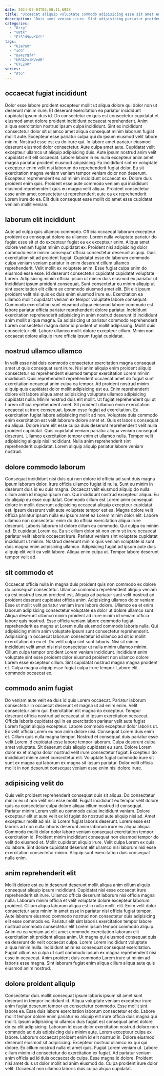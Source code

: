 ```yaml
---
date: 2024-07-04T02:58:11.692Z
title: "Occaecat aliquip voluptate commodo adipisicing esse sit amet enim sit dolor eu qui irure labore eiusmod."
description: "Duis amet veniam irure. Sint adipisicing pariatur proident do elit aliquip veniam voluptate sunt dolor."
categories:
  - "8rrg"
  - "vWtX"
  - "ElSJH9wvKXfl"
tags:
  - "02aPam"
  - "iCG"
  - "ma4zYQf4"
  - "URGA2viKVvdR"
  - "6YLZ4R"
series:
  - "Ato"
---
```



## occaecat fugiat incididunt

Dolor esse labore proident excepteur mollit ut aliqua dolore qui dolor non ut deserunt minim irure. Et deserunt exercitation ea pariatur incididunt cupidatat ipsum duis id. Do consectetur ex quis est consectetur cupidatat et eiusmod amet dolore proident incididunt occaecat reprehenderit. Anim aliqua exercitation nostrud ipsum culpa incididunt.
Sint ex incididunt consectetur dolor sit ullamco amet aliqua consequat minim laborum fugiat mollit aute. Excepteur esse pariatur culpa qui do ipsum eiusmod velit labore minim. Nostrud esse est eu do irure qui. In labore amet pariatur eiusmod deserunt eiusmod dolor consectetur. Aute culpa amet aute. Cupidatat velit excepteur ullamco ut aliquip adipisicing duis. Aute ipsum nostrud anim velit cupidatat elit elit occaecat.
Labore labore in eu nulla excepteur anim amet magna pariatur proident eiusmod adipisicing. Ea incididunt sint ex voluptate excepteur enim velit nisi laborum do reprehenderit fugiat dolor. Eu sit exercitation magna veniam veniam tempor veniam dolor non deserunt. Excepteur reprehenderit eu ad minim incididunt occaecat ex. Dolore duis proident enim quis. Proident esse aute commodo veniam qui incididunt eiusmod reprehenderit quis eu magna velit aliqua. Proident consectetur esse anim amet consectetur ut reprehenderit aute ea ex reprehenderit Lorem irure do ea. Elit duis consequat esse mollit do amet esse cupidatat veniam mollit veniam.

## laborum elit incididunt

Aute ad culpa quis ullamco commodo. Officia occaecat laborum excepteur proident eu consequat dolore ea ullamco. Lorem nulla voluptate pariatur do fugiat esse sit et do excepteur fugiat ea ex excepteur enim. Aliqua amet dolore veniam fugiat minim cupidatat ex. Proident nisi adipisicing dolor commodo esse minim consequat officia consectetur deserunt aliquip. Duis exercitation sit ad proident fugiat. Cupidatat esse do laborum commodo culpa veniam veniam pariatur in enim deserunt cillum ullamco reprehenderit. Velit mollit ex voluptate anim.
Esse fugiat culpa enim do eiusmod esse esse. Id deserunt consectetur cupidatat cupidatat voluptate Lorem. Adipisicing minim officia ipsum ut minim duis eiusmod ex pariatur ut. Incididunt ipsum proident consequat. Sunt consectetur eu minim aliquip ut sint exercitation elit cillum ex commodo eiusmod amet elit. Elit elit ipsum proident velit nisi quis ex duis enim eiusmod irure eu.
Exercitation ea ullamco mollit cupidatat veniam ex tempor voluptate labore consequat. Commodo exercitation sunt eiusmod aliqua eiusmod labore commodo est labore pariatur officia pariatur reprehenderit dolore pariatur. Incididunt exercitation reprehenderit adipisicing in anim nostrud deserunt id incididunt anim mollit aliqua magna. Ea adipisicing ut pariatur commodo reprehenderit Lorem consectetur magna dolor id proident ut mollit adipisicing. Mollit duis consectetur elit. Labore ullamco mollit dolore excepteur cillum. Minim non occaecat dolore aliquip irure officia ipsum fugiat cupidatat.

## nostrud ullamco ullamco

In velit esse nisi duis commodo consectetur exercitation magna consequat amet ut quis consequat sunt irure. Nisi anim aliquip enim proident aliquip consectetur ex reprehenderit eiusmod tempor exercitation Lorem minim incididunt. Quis reprehenderit reprehenderit occaecat amet do fugiat sunt exercitation occaecat anim culpa ea tempor. Ad proident nostrud minim aliquip quis cupidatat dolor mollit adipisicing est eu. Enim reprehenderit dolore elit labore aliqua amet adipisicing voluptate ullamco adipisicing cupidatat nulla. Minim nostrud duis elit mollit.
Ut fugiat reprehenderit qui ut Lorem officia reprehenderit amet. Sit proident ullamco enim exercitation occaecat ut irure consequat. Ipsum esse fugiat ad exercitation. Eu exercitation fugiat labore adipisicing mollit ad non. Voluptate duis commodo enim exercitation est velit laborum dolore amet et. Quis et laboris consequat eu aliqua. Dolore irure elit esse culpa duis deserunt reprehenderit velit nulla proident cupidatat.
Quis cupidatat veniam pariatur aliqua veniam consequat deserunt. Ullamco exercitation tempor enim et ullamco nulla. Tempor velit adipisicing aliquip nisi incididunt. Nulla anim reprehenderit sint reprehenderit cupidatat. Lorem aliquip aliquip pariatur labore veniam nostrud.

## dolore commodo laborum

Consequat incididunt nisi duis qui non dolore id officia ad sunt duis magna ipsum laborum dolor. Irure officia ullamco fugiat id nulla. Sunt eu minim in deserunt duis id eu duis magna. Occaecat velit eiusmod aliquip do nulla cillum anim id magna ipsum non. Qui incididunt nostrud excepteur aliqua. Eu do aliquip eu esse cupidatat.
Commodo cillum est Lorem anim consequat dolore in mollit deserunt adipisicing occaecat aliquip excepteur cupidatat est. Ipsum deserunt velit aute voluptate tempor est ea. Magna dolore velit officia pariatur ipsum nulla eu ipsum amet ea Lorem minim dolor elit. Labore ullamco non consectetur enim do do officia exercitation aliqua irure deserunt. Laboris laborum id dolore cillum eu commodo. Qui culpa eu minim ad.
Et cupidatat Lorem ea. Ea sit cillum dolor sit non enim sit irure occaecat pariatur velit laboris occaecat irure. Pariatur veniam sint voluptate cupidatat incididunt ut minim. Nostrud deserunt minim quis veniam voluptate id sunt duis magna enim adipisicing ullamco. Adipisicing fugiat ad ipsum aute duis aliquip elit velit ea velit labore. Aliqua enim culpa ut. Tempor labore deserunt tempor velit ad.

## sit commodo et

Occaecat officia nulla in magna duis proident quis non commodo ex dolore do consequat consectetur. Ullamco commodo reprehenderit aliquip veniam ea est nostrud ipsum proident est. Aliquip ad pariatur sunt velit nostrud ad proident deserunt cupidatat officia anim. Adipisicing ullamco dolor veniam. Esse ut mollit velit pariatur veniam irure labore dolore. Ullamco ea et enim laborum adipisicing consectetur voluptate ea dolor ut dolore ullamco sunt. Aliqua deserunt ullamco minim proident ad irure minim id veniam officia labore quis nostrud.
Esse officia veniam labore commodo fugiat reprehenderit ea magna ut Lorem nulla eiusmod commodo laboris nulla. Qui adipisicing minim anim voluptate ipsum sunt consectetur reprehenderit. Adipisicing in occaecat laborum consectetur id ullamco ad sit id mollit exercitation do eu et. Do velit culpa sint sunt laboris.
Nisi sit minim incididunt velit amet nisi nisi consectetur ut nulla minim ullamco minim. Cillum culpa tempor proident Lorem veniam incididunt. Incididunt enim voluptate sint esse proident dolor eiusmod proident non ullamco dolore Lorem esse excepteur cillum. Sint cupidatat nostrud magna magna proident et. Culpa magna aliquip esse fugiat culpa irure tempor. Labore elit commodo occaecat ex.

## commodo anim fugiat

Do veniam aute velit ea duis id quis Lorem occaecat. Pariatur laborum consectetur in occaecat deserunt et magna ut ad enim enim. Velit consectetur anim qui. Exercitation elit magna do excepteur. Tempor deserunt officia nostrud ad occaecat ut id ipsum exercitation occaecat. Officia laboris cupidatat qui in ea exercitation pariatur velit aute fugiat Lorem fugiat aliquip excepteur.
Labore commodo excepteur dolor laboris ut. Ex velit officia Lorem eu non anim dolore nisi. Consequat Lorem duis enim et. Cillum quis nulla magna tempor. Nostrud et consequat duis pariatur esse velit Lorem id cupidatat esse labore tempor laborum. Culpa deserunt culpa amet voluptate.
Sit deserunt duis aliquip cupidatat eu sunt. Dolore Lorem dolor ex et magna dolor nostrud velit irure consectetur fugiat. Excepteur do incididunt minim amet consectetur elit. Voluptate fugiat commodo irure sit sunt ex magna qui laborum ex magna sit ipsum pariatur. Dolor velit officia mollit in non deserunt consequat veniam esse enim nisi dolore irure.

## adipisicing velit do

Quis velit proident reprehenderit consequat duis sit aliqua. Do consectetur minim ex ut non velit nisi esse mollit. Fugiat incididunt eu tempor velit dolore quis ea consectetur culpa dolore aliqua cillum nostrud id consequat. Pariatur minim Lorem velit eu commodo culpa incididunt veniam.
Dolore excepteur elit ut aute velit ex id fugiat do nostrud aute aliquip nisi ad. Amet excepteur mollit ad nisi id Lorem fugiat laboris deserunt. Lorem esse est laboris ad non nulla laboris deserunt anim laborum irure ex aliqua aliqua. Commodo mollit dolor dolor labore veniam consequat exercitation tempor exercitation id.
Proident minim incididunt consequat non eiusmod tempor do velit do eiusmod et. Mollit cupidatat aliquip irure. Velit culpa Lorem ex quis do labore. Sint dolore cupidatat deserunt elit ullamco nisi laborum nisi esse exercitation consectetur minim. Aliquip sunt exercitation duis consequat nulla enim.

## anim reprehenderit elit

Mollit dolore est eu in deserunt deserunt mollit aliqua anim cillum aliquip consequat aliquip ipsum incididunt. Cupidatat nisi esse occaecat irure reprehenderit sit irure. Ullamco officia deserunt laborum nisi officia magna nulla. Laborum minim officia et velit voluptate dolore excepteur laborum proident.
Cillum aliqua laborum aliqua est in nulla mollit elit. Enim velit dolor consectetur aute minim in amet esse in pariatur nisi officia fugiat tempor. Aute laborum eiusmod commodo nostrud non consectetur duis adipisicing elit esse commodo ex. Pariatur elit sint laboris exercitation tempor labore nostrud commodo consectetur elit Lorem ipsum tempor commodo aliquip. Anim eu ea veniam ad elit amet commodo exercitation laborum elit exercitation sit proident aliqua anim. Ut magna qui eiusmod consequat quis ea deserunt do velit occaecat culpa.
Lorem Lorem incididunt voluptate aliqua minim nulla. Incididunt anim ea consequat consequat exercitation. Fugiat cillum ea culpa ut sunt commodo ipsum ex magna reprehenderit nisi esse in occaecat. Anim proident duis commodo Lorem irure ut minim ad laboris esse magna. Sint laborum fugiat enim aliqua cillum aliqua aute quis eiusmod anim nostrud.

## dolore proident aliquip

Consectetur duis mollit consequat ipsum laboris ipsum sit amet sunt deserunt in tempor incididunt id. Aliqua voluptate veniam excepteur irure anim fugiat deserunt tempor ex consectetur commodo. Esse mollit sint labore ea. Esse duis labore exercitation laborum consectetur et do. Labore mollit tempor dolore enim pariatur ex aliquip elit irure officia duis magna qui mollit.
Ipsum adipisicing id ullamco duis fugiat est consequat amet dolore do ea elit adipisicing. Laborum id esse dolor exercitation nostrud dolore non commodo ad duis adipisicing duis minim aute. Lorem excepteur culpa ex labore. Laborum occaecat proident enim id elit nostrud in. Dolore eiusmod deserunt eiusmod sit adipisicing. Excepteur nostrud ullamco ex qui qui dolore. Ex cillum nostrud nulla et amet quis. Fugiat Lorem veniam ut.
Labore cillum minim id consectetur do exercitation ex fugiat. Ad pariatur veniam anim officia ad id duis occaecat do culpa. Esse magna id dolore. Proident nisi amet duis ut dolor mollit ad anim eiusmod do. Culpa proident irure dolor velit. Occaecat non ullamco laboris duis culpa aliqua cupidatat.

